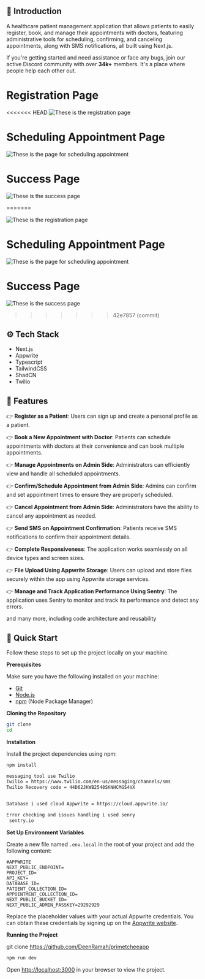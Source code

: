 ## <a name="introduction">🤖 Introduction</a>

A healthcare patient management application that allows patients to easily register, book, and manage their appointments with doctors, featuring administrative tools for scheduling, confirming, and canceling appointments, along with SMS notifications, all built using Next.js.

If you're getting started and need assistance or face any bugs, join our active Discord community with over **34k+** members. It's a place where people help each other out.
<br>

# Registration Page

<<<<<<< HEAD
![These is the registration page](public/po.jpg)

# Scheduling Appointment Page

![These is the page for scheduling appointment](public/pop.jpg)

# Success Page

![These is the success page](public/p.jpg)

=======

![These is the registration page](public/po.jpg)

# Scheduling Appointment Page

![These is the page for scheduling appointment](public/pop.jpg)

# Success Page

![These is the success page](public/p.jpg)

> > > > > > > 42e7857 (commit)

## <a name="tech-stack">⚙️ Tech Stack</a>

- Next.js
- Appwrite
- Typescript
- TailwindCSS
- ShadCN
- Twilio

## <a name="features">🔋 Features</a>

👉 **Register as a Patient**: Users can sign up and create a personal profile as a patient.

👉 **Book a New Appointment with Doctor**: Patients can schedule appointments with doctors at their convenience and can book multiple appointments.

👉 **Manage Appointments on Admin Side**: Administrators can efficiently view and handle all scheduled appointments.

👉 **Confirm/Schedule Appointment from Admin Side**: Admins can confirm and set appointment times to ensure they are properly scheduled.

👉 **Cancel Appointment from Admin Side**: Administrators have the ability to cancel any appointment as needed.

👉 **Send SMS on Appointment Confirmation**: Patients receive SMS notifications to confirm their appointment details.

👉 **Complete Responsiveness**: The application works seamlessly on all device types and screen sizes.

👉 **File Upload Using Appwrite Storage**: Users can upload and store files securely within the app using Appwrite storage services.

👉 **Manage and Track Application Performance Using Sentry**: The application uses Sentry to monitor and track its performance and detect any errors.

and many more, including code architecture and reusability

## <a name="quick-start">🤸 Quick Start</a>

Follow these steps to set up the project locally on your machine.

**Prerequisites**

Make sure you have the following installed on your machine:

- [Git](https://git-scm.com/)
- [Node.js](https://nodejs.org/en)
- [npm](https://www.npmjs.com/) (Node Package Manager)

**Cloning the Repository**

```bash
git clone
cd
```

**Installation**

Install the project dependencies using npm:

```bash
npm install

messaging tool use Twilio
Twilio = https://www.twilio.com/en-us/messaging/channels/sms
Twilio Recovery code = 44D62JKWB2548SKNHCMGS4VX


Database i used cloud Appwrite = https://cloud.appwrite.io/

Error checking and issues handling i used senry
 sentry.io
```

**Set Up Environment Variables**

Create a new file named `.env.local` in the root of your project and add the following content:

```env
#APPWRITE
NEXT_PUBLIC_ENDPOINT=
PROJECT_ID=
API_KEY=
DATABASE_ID=
PATIENT_COLLECTION_ID=
APPOINTMENT_COLLECTION_ID=
NEXT_PUBLIC_BUCKET_ID=
NEXT_PUBLIC_ADMIN_PASSKEY=29292929
```

Replace the placeholder values with your actual Appwrite credentials. You can obtain these credentials by signing up on the [Appwrite website](https://appwrite.io/).

**Running the Project**

git clone https://github.com/DeenRamah/primetcheeapp

```bash
npm run dev
```

Open [http://localhost:3000](http://localhost:3000) in your browser to view the project.
